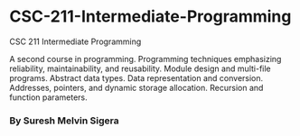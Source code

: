 # CSC-211-Intermediate-Programming
CSC 211 Intermediate Programming

A second course in programming. Programming techniques emphasizing reliability, maintainability, and reusability. Module design and multi-file programs. Abstract data types. Data representation and conversion. Addresses, pointers, and dynamic storage allocation. Recursion and function parameters.

### By Suresh Melvin Sigera

